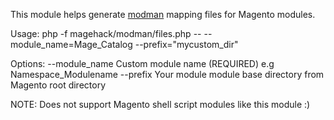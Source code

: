 This module helps generate <a target="_blank" href="https://github.com/colinmollenhour/modman/wiki/Tutorial">modman</a> mapping files for Magento modules.

Usage: php -f magehack/modman/files.php -- --module_name=Mage_Catalog --prefix="mycustom_dir"

Options:
--module_name Custom module name (REQUIRED) e.g Namespace_Modulename
--prefix  Your module module base directory from Magento root directory

NOTE:
Does not support Magento shell script modules like this module :)